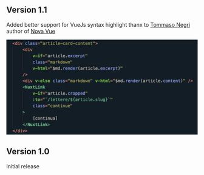 ## Version 1.1

Added better support for VueJs syntax highlight thanx to [Tommaso Negri](https://github.com/tommasongr) author of [Nova Vue](https://github.com/tommasongr/nova-vue)

![](https://github.com/samk-dev/NightOwls/blob/master/Images/docs-special_theming-01.png?raw=true)

## Version 1.0

Initial release
